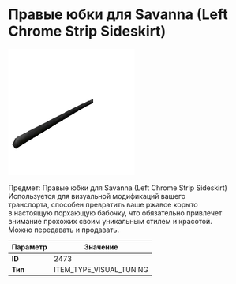 # Правые юбки для Savanna (Left Chrome Strip Sideskirt)

![Item Image](../img/2473.webp?raw=true)

Предмет: Правые юбки для Savanna (Left Chrome Strip Sideskirt)<br>Используется для визуальной модификаций вашего<br>транспорта, способен превратить ваше ржавое корыто<br>в настоящую порхающую бабочку, что обязательно привлечет<br>внимание прохожих своим уникальным стилем и красотой.<br>Можно передавать и продавать.


| Параметр | Значение |
|----------|----------|
| **ID** | 2473 |
| **Тип** | ITEM_TYPE_VISUAL_TUNING |

